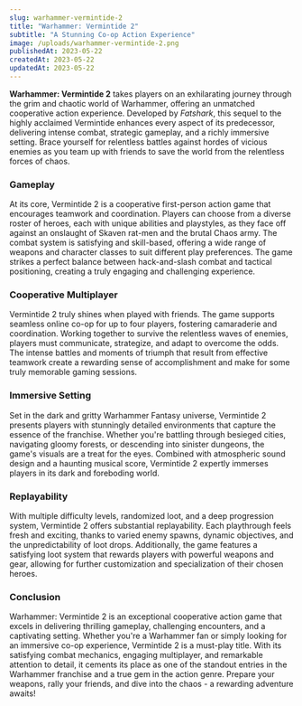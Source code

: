 ```yaml
---
slug: warhammer-vermintide-2
title: "Warhammer: Vermintide 2"
subtitle: "A Stunning Co-op Action Experience"
image: /uploads/warhammer-vermintide-2.png
publishedAt: 2023-05-22
createdAt: 2023-05-22
updatedAt: 2023-05-22
---
```


__Warhammer: Vermintide 2__ takes players on an exhilarating journey through the grim and chaotic world of Warhammer, offering an unmatched cooperative action experience. Developed by _Fatshark_, this sequel to the highly acclaimed Vermintide enhances every aspect of its predecessor, delivering intense combat, strategic gameplay, and a richly immersive setting. Brace yourself for relentless battles against hordes of vicious enemies as you team up with friends to save the world from the relentless forces of chaos.

### Gameplay
At its core, Vermintide 2 is a cooperative first-person action game that encourages teamwork and coordination. Players can choose from a diverse roster of heroes, each with unique abilities and playstyles, as they face off against an onslaught of Skaven rat-men and the brutal Chaos army. The combat system is satisfying and skill-based, offering a wide range of weapons and character classes to suit different play preferences. The game strikes a perfect balance between hack-and-slash combat and tactical positioning, creating a truly engaging and challenging experience.

### Cooperative Multiplayer
Vermintide 2 truly shines when played with friends. The game supports seamless online co-op for up to four players, fostering camaraderie and coordination. Working together to survive the relentless waves of enemies, players must communicate, strategize, and adapt to overcome the odds. The intense battles and moments of triumph that result from effective teamwork create a rewarding sense of accomplishment and make for some truly memorable gaming sessions.

### Immersive Setting
Set in the dark and gritty Warhammer Fantasy universe, Vermintide 2 presents players with stunningly detailed environments that capture the essence of the franchise. Whether you're battling through besieged cities, navigating gloomy forests, or descending into sinister dungeons, the game's visuals are a treat for the eyes. Combined with atmospheric sound design and a haunting musical score, Vermintide 2 expertly immerses players in its dark and foreboding world.

### Replayability
With multiple difficulty levels, randomized loot, and a deep progression system, Vermintide 2 offers substantial replayability. Each playthrough feels fresh and exciting, thanks to varied enemy spawns, dynamic objectives, and the unpredictability of loot drops. Additionally, the game features a satisfying loot system that rewards players with powerful weapons and gear, allowing for further customization and specialization of their chosen heroes.

### Conclusion
Warhammer: Vermintide 2 is an exceptional cooperative action game that excels in delivering thrilling gameplay, challenging encounters, and a captivating setting. Whether you're a Warhammer fan or simply looking for an immersive co-op experience, Vermintide 2 is a must-play title. With its satisfying combat mechanics, engaging multiplayer, and remarkable attention to detail, it cements its place as one of the standout entries in the Warhammer franchise and a true gem in the action genre. Prepare your weapons, rally your friends, and dive into the chaos - a rewarding adventure awaits!